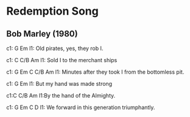 # Redemption Song
## Bob Marley (1980)


c1:    G                      Em
l1: Old pirates, yes, they rob I.

c1:    C         C/B      Am
l1: Sold I to the merchant ships

c1: G                        Em  C         C/B        Am
l1: Minutes after they took I    from the bottomless pit.

c1:        G             Em
l1: But my hand was made strong

c1:C         C/B         Am
l1:By the hand of the Almighty.

c1:   G                 Em     C         D
l1: We forward in this generation   triumphantly.


